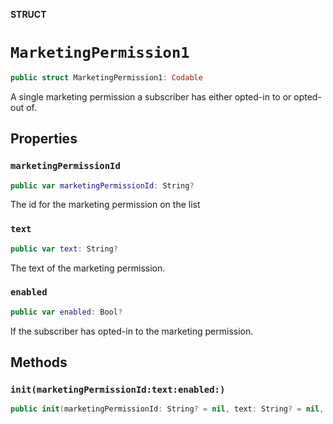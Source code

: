 **STRUCT**

# `MarketingPermission1`

```swift
public struct MarketingPermission1: Codable
```

A single marketing permission a subscriber has either opted-in to or opted-out of.

## Properties
### `marketingPermissionId`

```swift
public var marketingPermissionId: String?
```

The id for the marketing permission on the list

### `text`

```swift
public var text: String?
```

The text of the marketing permission.

### `enabled`

```swift
public var enabled: Bool?
```

If the subscriber has opted-in to the marketing permission.

## Methods
### `init(marketingPermissionId:text:enabled:)`

```swift
public init(marketingPermissionId: String? = nil, text: String? = nil, enabled: Bool? = nil)
```

